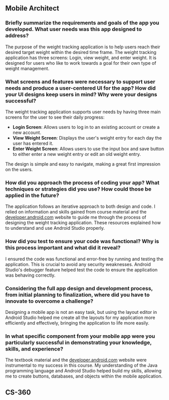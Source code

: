 ## Mobile Architect

### Briefly summarize the requirements and goals of the app you developed. What user needs was this app designed to address?
The purpose of the weight tracking application is to help users reach their desired target weight within the desired time frame. The weight tracking application has three screens: Login, view weight, and enter weight. It is designed for users who like to work towards a goal for their own type of weight management.

### What screens and features were necessary to support user needs and produce a user-centered UI for the app? How did your UI designs keep users in mind? Why were your designs successful?
The weight tracking application supports user needs by having three main screens for the user to see their daily progress:
- **Login Screen**: Allows users to log in to an existing account or create a new account.
- **View Weight Screen**: Displays the user's weight entry for each day the user has entered it.
- **Enter Weight Screen**: Allows users to use the input box and save button to either enter a new weight entry or edit an old weight entry.

The design is simple and easy to navigate, making a great first impression on the users.

### How did you approach the process of coding your app? What techniques or strategies did you use? How could those be applied in the future?
The application follows an iterative approach to both design and code. I relied on information and skills gained from course material and the [developer.android.com](https://developer.android.com) website to guide me through the process of designing the weight tracking application. These resources explained how to understand and use Android Studio properly.

### How did you test to ensure your code was functional? Why is this process important and what did it reveal?
I ensured the code was functional and error-free by running and testing the application. This is crucial to avoid any security weaknesses. Android Studio's debugger feature helped test the code to ensure the application was behaving correctly.

### Considering the full app design and development process, from initial planning to finalization, where did you have to innovate to overcome a challenge?
Designing a mobile app is not an easy task, but using the layout editor in Android Studio helped me create all the layouts for my application more efficiently and effectively, bringing the application to life more easily.

### In what specific component from your mobile app were you particularly successful in demonstrating your knowledge, skills, and experience?
The textbook material and the [developer.android.com](https://developer.android.com) website were instrumental to my success in this course. My understanding of the Java programming language and Android Studio helped build my skills, allowing me to create buttons, databases, and objects within the mobile application.

## CS-360
